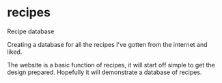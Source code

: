 # recipes
Recipe database

Creating a database for all the recipes I've gotten from the internet and liked.

The website is a basic function of recipes, it will start off simple to get the design prepared. Hopefully it will demonstrate a database of recipes.